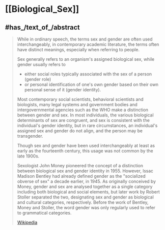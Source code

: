 
# [[Biological_Sex]] 

## #has_/text_of_/abstract 

> While in ordinary speech, the terms sex and gender are often used interchangeably, 
> in contemporary academic literature, the terms often have distinct meanings, 
> especially when referring to people. 
> 
> Sex generally refers to an organism's assigned biological sex, while gender usually refers to 
> - either social roles typically associated with the sex of a person (gender role) 
> - or personal identification of one's own gender based on their own personal sense of it (gender identity). 
> 
> Most contemporary social scientists, behavioral scientists and biologists, 
> many legal systems and government bodies and intergovernmental agencies such as the WHO 
> make a distinction between gender and sex. 
> In most individuals, the various biological determinants of sex are congruent, 
> and sex is consistent with the individual's gender identity, 
> but in rare circumstances, an individual's assigned sex and gender do not align, 
> and the person may be transgender.
>
> Though sex and gender have been used interchangeably 
> at least as early as the fourteenth century, this usage was not common by the late 1900s. 
> 
> Sexologist John Money 
> pioneered the concept of a distinction between biological sex and gender identity in 1955. 
> However, Issac Madison Bentley had already 
> defined gender as the "socialized obverse of sex" a decade earlier, in 1945. 
> As originally conceived by Money, gender and sex are analysed together as a single category including both biological and social elements, but later work by Robert Stoller separated the two, designating sex and gender as biological and cultural categories, respectively. Before the work of Bentley, Money and Stoller, the word gender was only regularly used to refer to grammatical categories.
>
> [Wikipedia](https://en.wikipedia.org/wiki/Sex%E2%80%93gender%20distinction) 


